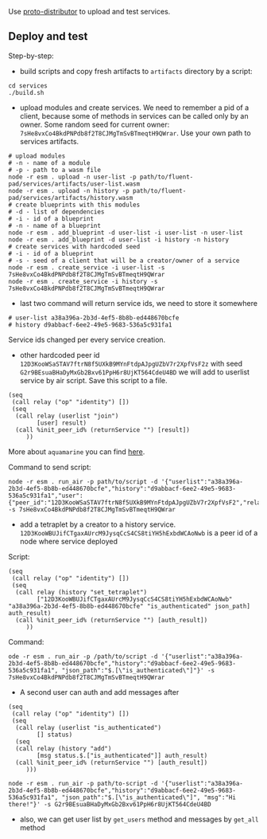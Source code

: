 Use [proto-distributor](https://github.com/fluencelabs/proto-distributor) to upload and test services.

## Deploy and test
Step-by-step: 

- build scripts and copy fresh artifacts to `artifacts` directory by a script:
```shell
cd services
./build.sh
```

- upload modules and create services. We need to remember a pid of a client, because some of methods in services can be called only by an owner. Some random seed for current owner: `7sHe8vxCo4BkdPNPdb8f2T8CJMgTmSvBTmeqtH9QWrar`. Use your own path to services artifacts.
```shell
# upload modules
# -n - name of a module
# -p - path to a wasm file
node -r esm . upload -n user-list -p path/to/fluent-pad/services/artifacts/user-list.wasm
node -r esm . upload -n history -p path/to/fluent-pad/services/artifacts/history.wasm
# create blueprints with this modules
# -d - list of dependencies
# -i - id of a blueprint
# -n - name of a blueprint
node -r esm . add_blueprint -d user-list -i user-list -n user-list
node -r esm . add_blueprint -d user-list -i history -n history
# create services with hardcoded seed
# -i - id of a blueprint
# -s - seed of a client that will be a creator/owner of a service
node -r esm . create_service -i user-list -s 7sHe8vxCo4BkdPNPdb8f2T8CJMgTmSvBTmeqtH9QWrar
node -r esm . create_service -i history -s 7sHe8vxCo4BkdPNPdb8f2T8CJMgTmSvBTmeqtH9QWrar
```
- last two command will return service ids, we need to store it somewhere
```shell
# user-list a38a396a-2b3d-4ef5-8b8b-ed448670bcfe
# history d9abbacf-6ee2-49e5-9683-536a5c931fa1
```
Service ids changed per every service creation.
- other hardcoded peer id `12D3KooWSaSTAV7ftrN8f5UXkB9MYnFtdpAJpgUZbV7r2XpfVsF2z` with seed `G2r9BEsuaBHaDyMxGb2Bxv61PpH6r8UjKT564CdeU4BD`  we will add to userlist service by air script. Save this script to a file.
```shell
(seq
 (call relay ("op" "identity") [])
 (seq
  (call relay (userlist "join")
        [user] result)
  (call %init_peer_id% (returnService "") [result])
     ))
```
More about `aquamarine` you can find [here](https://fluence-labs.readme.io/docs/air-scripts).

Command to send script:
```shell
node -r esm . run_air -p path/to/script -d '{"userlist":"a38a396a-2b3d-4ef5-8b8b-ed448670bcfe","history":"d9abbacf-6ee2-49e5-9683-536a5c931fa1","user":{"peer_id":"12D3KooWSaSTAV7ftrN8f5UXkB9MYnFtdpAJpgUZbV7r2XpfVsF2","relay_id":"","name":"some_name"}}' -s 7sHe8vxCo4BkdPNPdb8f2T8CJMgTmSvBTmeqtH9QWrar
```
- add a tetraplet by a creator to a history service. `12D3KooWBUJifCTgaxAUrcM9JysqCcS4CS8tiYH5hExbdWCAoNwb` is a peer id of a node where service deployed

Script:
```shell
(seq
 (call relay ("op" "identity") [])
 (seq
  (call relay (history "set_tetraplet")
        ["12D3KooWBUJifCTgaxAUrcM9JysqCcS4CS8tiYH5hExbdWCAoNwb" "a38a396a-2b3d-4ef5-8b8b-ed448670bcfe" "is_authenticated" json_path] auth_result)
  (call %init_peer_id% (returnService "") [auth_result])
     ))
```
Command:
```shell
ode -r esm . run_air -p /path/to/script -d '{"userlist":"a38a396a-2b3d-4ef5-8b8b-ed448670bcfe","history":"d9abbacf-6ee2-49e5-9683-536a5c931fa1", "json_path":"$.[\"is_authenticated\"]"}' -s 7sHe8vxCo4BkdPNPdb8f2T8CJMgTmSvBTmeqtH9QWrar
```
- A second user can auth and add messages after
```shell
(seq
 (call relay ("op" "identity") [])
 (seq
  (call relay (userlist "is_authenticated")
        [] status)
  (seq
  (call relay (history "add")
        [msg status.$.["is_authenticated"]] auth_result)
  (call %init_peer_id% (returnService "") [auth_result])
     )))
```
```shell
node -r esm . run_air -p path/to-script -d '{"userlist":"a38a396a-2b3d-4ef5-8b8b-ed448670bcfe","history":"d9abbacf-6ee2-49e5-9683-536a5c931fa1", "json_path":"$.[\"is_authenticated\"]", "msg":"Hi there!"}' -s G2r9BEsuaBHaDyMxGb2Bxv61PpH6r8UjKT564CdeU4BD
```
- also, we can get user list by `get_users` method and messages by `get_all` method